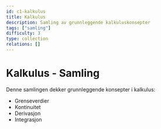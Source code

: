 ```yaml
---
id: c1-kalkulus
title: Kalkulus
description: Samling av grunnleggende kalkuluskonsepter
tags: ["samling"]
difficulty: 3
type: collection
relations: []
---
```

# Kalkulus - Samling

Denne samlingen dekker grunnleggende konsepter i kalkulus:
- Grenseverdier
- Kontinuitet  
- Derivasjon
- Integrasjon